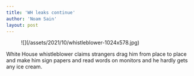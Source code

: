 ```yaml
---
title: 'WH leaks continue'
author: 'Noam Sain'
layout: post
---
```


<figure class="wp-block-image size-large">![](/assets/2021/10/whistleblower-1024x578.jpg)</figure>White House whistleblower claims strangers drag him from place to place and make him sign papers and read words on monitors and he hardly gets any ice cream.